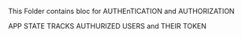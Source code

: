 This Folder contains bloc for AUTHEnTICATION and AUTHORIZATION

APP STATE TRACKS AUTHURIZED USERS and THEIR TOKEN